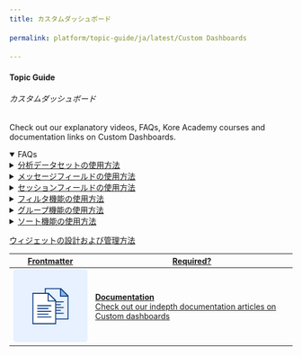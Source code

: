 ```yaml
---
title: カスタムダッシュボード

permalink: platform/topic-guide/ja/latest/Custom Dashboards

---
```


#### Topic Guide
###### カスタムダッシュボード

 Check out our explanatory videos, FAQs, Kore Academy courses and documentation links on Custom Dashboards.

<details open>
  <summary>FAQs
  </summary>
 <a class="nested-accordian-link" target="_blank" href="https://developer.kore.ai/docs/bots/analyzing-your-bot/custom-dashboard/#Analytics?lang=ja">

  <details class="nested-details">
 
  <summary>分析データセットの使用方法
  </summary>

 
   ボットと関連した「成功インテント」、「失敗インテント」、「成功タスク」、「失敗タスク」のリストが表示されます。「メトリクスタイプ」、「チャネル」、「ユーザーID」などのキーフィールドや、メトリクスレコードに対して追加されたすべてのカスタムフィールドを確認することもできます。

   ###### 分析データセットフィールド：

   - metricType
   - taskName
   - userInput
   - isDeveloper
   - failureDetails
   - language
   - channel
   - sessionId
   - trainingStatus
   - pinStatus
   - matchType
   - userId
   - taskType

  </details>
 </a>


  <a class="nested-accordian-link" target="_blank" href="https://developer.kore.ai/docs/bots/analyzing-your-bot/custom-dashboard/#Messages?lang=ja">
 
  <details class="nested-details">
 
  <summary>メッセージフィールドの使用方法
  </summary>

 
   ボットメッセージとユーザーメッセージを設定します。キーフィールドのユーザーID、チャネルなどを表示するか、あるいはメッセージに対して追加された任意のカスタムフィールドを表示するかを選択できます。

   ###### メッセージデータセットフィールド：

   - messageType
   - isDeveloper
   - messageId
   - userId
   - language
   - channel
   - sessionId

  </details>
 </a>


<a class="nested-accordian-link" target="_blank" href="https://developer.kore.ai/docs/bots/analyzing-your-bot/custom-dashboard/#Sessions?lang=ja">
 
  <details class="nested-details">
 
  <summary>セッションフィールドの使用方法
  </summary>

 
  ボットと関連した会話セッションのリストが表示されます。「ユーザーID」、「チャネル」などのキーフィールドや、セッションに対して追加されたすべてのカスタムフィールドを確認することもできます。

   ###### セッションデータセットフィールド：


   - userId
   - channel
   - language
   - date

  </details>
 </a>

 <a class="nested-accordian-link" target="_blank" href="https://developer.kore.ai/docs/bots/analyzing-your-bot/custom-dashboard/?lang=ja">
 
  <details class="nested-details">
 
  <summary>フィルタ機能の使用方法
  </summary>

 
   対応するデータセットに関連付けられたフィールドのいずれかをもとに、データセットをフィルタリングすることができます。例：MetricType = 'SuccessTasks'を使用して、正常に実行されたタスクの詳細のみを表示します。Facebookチャネルでの会話のみを表示するにはChannel = 'Facebook'を使用します。
  </details>
 </a>


  <a class="nested-accordian-link" target="_blank" href="https://developer.kore.ai/docs/bots/analyzing-your-bot/custom-dashboard/?lang=ja">
 
  <details class="nested-details">
 
  <summary>グループ機能の使用方法
  </summary>

 
データセットの要約情報を得るためにデータを集計することができます。集計は、各データセット内の選択されたフィールドに対してのみ許可されています。分析（フィールド1、フィールド2、フィールド3...）メッセージ（フィールド1、フィールド2）セッション（フィールド1、フィールド2、フィールド3）。

  </details>
 </a>


  <a class="nested-accordian-link" target="_blank" href="https://developer.kore.ai/docs/bots/analyzing-your-bot/custom-dashboard/?lang=ja">
 
  <details class="nested-details">
 
  <summary>ソート機能の使用方法
  </summary>

 
   必要なフィールドおよびソート順を指定することで、データレコードをソートすることができます。

  </details>
 </a>

 <a class="doc-link" target="_blank" href="https://developer.kore.ai/docs/bots/how-tos/how-to-create-custom-dashboard/?lang=ja">
 

   ウィジェットの設計および管理方法

</a>
  

 </details>

  <a class="doc-link" target="_blank" href="https://developer.kore.ai/docs/bots/analyzing-your-bot/custom-dashboard/?lang=ja">
 

| Frontmatter | Required? |
|-------------|-------------|
| ![alt text](images/docIcon.svg "Title") | **Documentation**  <br /> Check out our indepth documentation articles on Custom dashboards | 


</a>
